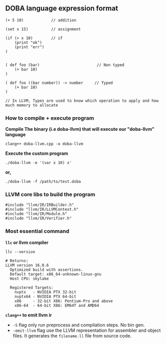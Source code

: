 ## DOBA language expression format
```
(+ 5 10)            // addition

(set x 15)          // assignment

(if (> x 10)        // if
    (print "ok")
    (print "err")
)


( def foo (bar)                         // Non typed
    (+ bar 10)
)

( def foo ((bar number)) -> number     // Typed
    (+ bar 10)
)

// In LLVM, Types are used to know which operation to apply and how much memory to allocate
```


### How to compile + execute program 
**Compile The binary (i.e doba-llvm) that will execute our "doba-llvm" language**
```
clang++ doba-llvm.cpp -o doba-llvm
```

**Execute the custom program**
```
./doba-llvm -e '(var x 10) x'
```
**or,**
```
./doba-llvm -f /path/to/test.doba
```

### LLVM core libs to build the program
```
#include "llvm/IR/IRBuilder.h"
#include "llvm/IR/LLVMContext.h"
#include "llvm/IR/Module.h"
#include "llvm/IR/Verifier.h"
```

### Most essential command
**`llc` or llvm compiler**
```
llc --version

# Returns:
LLVM version 16.0.6
  Optimized build with assertions.
  Default target: x86_64-unknown-linux-gnu
  Host CPU: skylake

  Registered Targets:
    nvptx   - NVIDIA PTX 32-bit
    nvptx64 - NVIDIA PTX 64-bit
    x86     - 32-bit X86: Pentium-Pro and above
    x86-64  - 64-bit X86: EM64T and AMD64
```

**`clang++` to emit llvm ir**

- `-S` flag only run preprocess and compilation steps. No bin gen.
- `-emit-llvm` flag use the LLVM representation for assembler and object files. It generates the `filename.ll` file from source code.